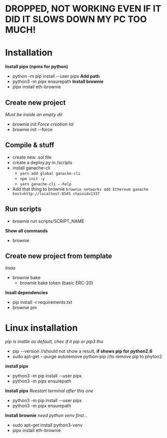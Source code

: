 ##
####
######
# DROPPED, NOT WORKING EVEN IF IT DID IT SLOWS DOWN MY PC TOO MUCH!
######
####
##

# Installation
**Install pipx (npmx for python)**
- python -m pip install --user pipx
**Add path**
- python3 -m pipx ensurepath
**Install brownie**
- pipx install eth-brownie


## Create new project 
*Must be inside an empty dir*
- brownie init
*Force creation lol*
- brownie init --force

## Compile & stuff
- create new .sol file
- create a deploy.py in /scripts
- install ganache-cli 
  - `yarn add global ganache-cli`
  - `npm init -y`
  - `yarn ganache-cli --help` <!--Check installation-->
- Add that thing to brownie `brownie networks add Ethereum ganache host=http://localhost:8545 chainid=1337`

## Run scripts
- brownie run scripts/SCRIPT_NAME

**Show all commands**
- brownie


## Create new project from template 
*lmao*
- brownie bake
  - brownie bake token (basic ERC-20)

**Insall dependencies**
- pip install -r requirements.txt
- brownie pm <!-- no idea of how to use it lmao -->


# Linux installation
*pip is inatlle as default, chec if it pip or pip3 tho*
- pip --version //should not show a result, 
**if shows pip for python2.6**
- sudo apt-get --purge autoremove python-pip //to remove pip to phyton2

**install pipx**
- python3 -m pip install --user pipx
- python3 -m pipx ensurepath

**Install pipx**
*Reestart terminal after this one*
- python3 -m pip install --user pipx
- python3 -m pipx ensurepath

**Install brownie**
*need python venv first...*
- sudo apt-get install python3-venv
- pipx install eth-brownie


